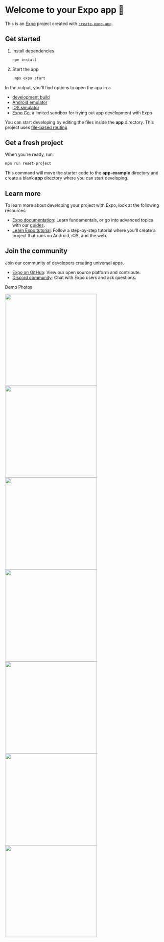# Welcome to your Expo app 👋

This is an [Expo](https://expo.dev) project created with [`create-expo-app`](https://www.npmjs.com/package/create-expo-app).

## Get started

1. Install dependencies

   ```bash
   npm install
   ```

2. Start the app

   ```bash
    npx expo start
   ```

In the output, you'll find options to open the app in a

- [development build](https://docs.expo.dev/develop/development-builds/introduction/)
- [Android emulator](https://docs.expo.dev/workflow/android-studio-emulator/)
- [iOS simulator](https://docs.expo.dev/workflow/ios-simulator/)
- [Expo Go](https://expo.dev/go), a limited sandbox for trying out app development with Expo

You can start developing by editing the files inside the **app** directory. This project uses [file-based routing](https://docs.expo.dev/router/introduction).

## Get a fresh project

When you're ready, run:

```bash
npm run reset-project
```

This command will move the starter code to the **app-example** directory and create a blank **app** directory where you can start developing.

## Learn more

To learn more about developing your project with Expo, look at the following resources:

- [Expo documentation](https://docs.expo.dev/): Learn fundamentals, or go into advanced topics with our [guides](https://docs.expo.dev/guides).
- [Learn Expo tutorial](https://docs.expo.dev/tutorial/introduction/): Follow a step-by-step tutorial where you'll create a project that runs on Android, iOS, and the web.

## Join the community

Join our community of developers creating universal apps.

- [Expo on GitHub](https://github.com/expo/expo): View our open source platform and contribute.
- [Discord community](https://chat.expo.dev): Chat with Expo users and ask questions.

Demo Photos

<img style="width:300" src="./Img/Screenshot_2024-06-09-16-25-28-68_f73b71075b1de7323614b647fe394240.jpg">
<img style="width:300" src="./Img/Screenshot_2024-06-09-16-25-33-08_f73b71075b1de7323614b647fe394240.jpg">
<img style="width:300" src="./Img/Screenshot_2024-06-09-16-25-47-51_f73b71075b1de7323614b647fe394240.jpg">
<img style="width:300" src="./Img/Screenshot_2024-06-09-16-25-55-06_f73b71075b1de7323614b647fe394240.jpg">
<img style="width:300" src="./Img/Screenshot_2024-06-09-16-26-00-12_f73b71075b1de7323614b647fe394240.jpg">
<img style="width:300" src="./Img/Screenshot_2024-06-09-16-26-14-58_f73b71075b1de7323614b647fe394240.jpg">
<img style="width:300" src="./Img/Screenshot_2024-06-09-16-26-21-04_f73b71075b1de7323614b647fe394240.jpg">
